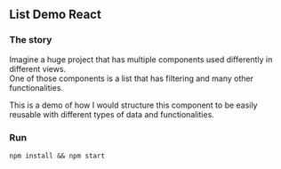## List Demo React

### The story

Imagine a huge project that has multiple components used differently in different views.  
One of those components is a list that has filtering and many other functionalities.  

This is a demo of how I would structure this component to be easily reusable with different types of data and functionalities.

### Run
`npm install && npm start`
